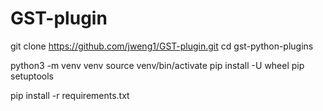 # GST-plugin

git clone https://github.com/jweng1/GST-plugin.git
cd gst-python-plugins

python3 -m venv venv
source venv/bin/activate
pip install -U wheel pip setuptools

pip install -r requirements.txt
